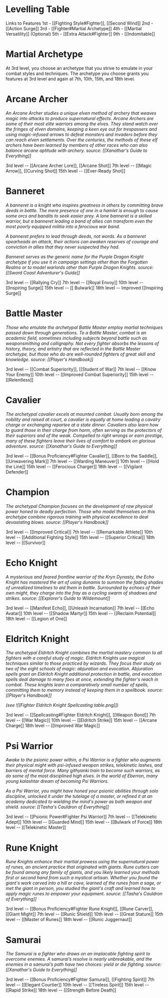 # Levelling Table

Links to Features
1st - [[Fighting Style#Fighter]], [[Second Wind]]
2nd - [[Action Surge]]
3rd - [[Fighter#Martial Archetype]]
4th - [[Martial Versatility]] (Optional)
5th - [[Extra Attack#Fighter]]
9th - [[Indomitable]]

# Martial Archetype

At 3rd level, you choose an archetype that you strive to emulate in your combat styles and techniques. The archetype you choose grants you features at 3rd level and again at 7th, 10th, 15th, and 18th level.

# Arcane Archer
*An Arcane Archer studies a unique elven method of archery that weaves magic into attacks to produce supernatural effects. Arcane Archers are some of their most elite warriors among the elves. They stand watch over the fringes of elven domains, keeping a keen eye out for trespassers and using magic-infused arrows to defeat monsters and invaders before they can reach elven settlements. Over the centuries, the methods of these elf archers have been learned by members of other races who can also balance arcane aptitude with archery.*
*source: [[Xanathar's Guide to Everything]]*

3rd level -- [[Arcane Archer Lore]], [[Arcane Shot]]
7th level -- [[Magic Arrow]], [[Curving Shot]]
15th level -- [[Ever-Ready Shot]]

# Banneret
*A banneret is a knight who inspires greatness in others by committing brave deeds in battle. The mere presence of one in a hamlet is enough to cause some orcs and bandits to seek easier prey. A lone banneret is a skilled warrior, but a banneret leading a band of allies can transform even the most poorly equipped militia into a ferocious war band.*

*A banneret prefers to lead through deeds, not words. As a banneret spearheads an attack, their actions can awaken reserves of courage and conviction in allies that they never suspected they had.*

*Banneret serves as the generic name for the Purple Dragon Knight archetype if you use it in campaign settings other than the Forgotten Realms or to model warlords other than Purple Dragon Knights.*
*source: [[Sword Coast Adventurer's Guide]]*

3rd level -- [[Rallying Cry]]
7th level -- [[Royal Envoy]]
10th level -- [[Inspiring Surge]]
15th level -- [[ Bulwark]]
18th level -- Improved [[Inspiring Surge]]

# Battle Master
*Those who emulate the archetypal Battle Master employ martial techniques passed down through generations. To a Battle Master, combat is an academic field, sometimes including subjects beyond battle such as weaponsmithing and calligraphy. Not every fighter absorbs the lessons of history, theory, and artistry that are reflected in the Battle Master archetype, but those who do are well-rounded fighters of great skill and knowledge.*
*source: [[Player's Handbook]]*

3rd level -- [[Combat Superiority]], [[Student of War]]
7th level -- [[Know Your Enemy]]
10th level -- [[Improved Combat Superiority]]
15th level -- [[Relentless]]

# Cavalier
*The archetypal cavalier excels at mounted combat. Usually born among the nobility and raised at court, a cavalier is equally at home leading a cavalry charge or exchanging repartee at a state dinner. Cavaliers also learn how to guard those in their charge from harm, often serving as the protectors of their superiors and of the weak. Compelled to right wrongs or earn prestige, many of these fighters leave their lives of comfort to embark on glorious adventure.*
*source: [[Xanathar's Guide to Everything]]*

3rd level -- [[Bonus Proficiency#Fighter Cavalier]], [[Born to the Saddle]], [[Unwavering Mark]]
7th level -- [[Warding Maneuver]]
10th level -- [[Hold the Line]]
15th level -- [[Ferocious Charger]]
18th level -- [[Vigilant Defender]]

# Champion
*The archetypal Champion focuses on the development of raw physical power honed to deadly perfection. Those who model themselves on this archetype combine rigorous training with physical excellence to deal devastating blows.*
*source: [[Player's Handbook]]*

3rd level -- [[Improved Critical]]
7th level -- [[Remarkable Athlete]]
10th level -- [[Additional Fighting Style]]
15th level -- [[Superior Critical]]
18th level -- [[Survivor]]

# Echo Knight
*A mysterious and feared frontline warrior of the Kryn Dynasty, the Echo Knight has mastered the art of using dunamis to summon the fading shades of unrealized timelines to aid them in battle. Surrounded by echoes of their own might, they charge into the fray as a cycling swarm of shadows and strikes.*
*source: [[Explorer's Guide to Wildemount]]*

3rd level -- [[Manifest Echo]], [[Unleash Incarnation]]
7th level -- [[Echo Avatar]]
10th level -- [[Shadow Martyr]]
15th level -- [[Reclaim Potential]]
18th level -- [[Legion of One]]

# Eldritch Knight
*The archetypal Eldritch Knight combines the martial mastery common to all fighters with a careful study of magic. Eldritch Knights use magical techniques similar to those practiced by wizards. They focus their study on two of the eight schools of magic: abjuration and evocation. Abjuration spells grant an Eldritch Knight additional protection in battle, and evocation spells deal damage to many foes at once, extending the fighter's reach in combat. These knights learn a comparatively small number of spells, committing them to memory instead of keeping them in a spellbook.*
*source: [[Player's Handbook]]*

*(see ![[Fighter Eldritch Knight Spellcasting table.png]])*

3rd level -- [[Spellcasting#Fighter Eldritch Knight]], [[Weapon Bond]]
7th level -- [[War Magic]]
10th level -- [[Eldritch Strike]]
15th level -- [[Arcane Charge]]
18th level -- [[Improved War Magic]]

# Psi Warrior
*Awake to the psionic power within, a Psi Warrior is a fighter who augments their physical might with psi-infused weapon strikes, telekinetic lashes, and barriers of mental force. Many githyanki train to become such warriors, as do some of the most disciplined high elves. In the world of Eberron, many young kalashtar dream of becoming Psi Warriors.*

*As a Psi Warrior, you might have honed your psionic abilities through solo discipline, unlocked it under the tutelage of a master, or refined it at an academy dedicated to wielding the mind's power as both weapon and shield.*
*source: [[Tasha's Cauldron of Everything]]*

3rd level -- [[Psionic Power#Fighter Psi Warrior]]
7th level -- [[Telekinetic Adept]]
10th level -- [[Guarded Mind]]
15th level -- [[Bulwark of Force]]
18th level -- [[Telekinetic Master]]

# Rune Knight
*Rune Knights enhance their martial prowess using the supernatural power of runes, an ancient practice that originated with giants. Rune cutters can be found among any family of giants, and you likely learned your methods first or second hand from such a mystical artisan. Whether you found the giant's work carved into a hill or cave, learned of the runes from a sage, or met the giant in person, you studied the giant's craft and learned how to apply magic runes to empower your equipment.*
*source: [[Tasha's Cauldron of Everything]]*

3rd level -- [[Bonus Proficiency#Fighter Rune Knight]], [[Rune Carver]], [[Giant Might]]
7th level -- [[Runic Shield]]
10th level -- [[Great Stature]]
15th level -- [[Master of Runes]]
18th level -- [[Runic Juggernaut]]

# Samurai
*The Samurai is a fighter who draws on an implacable fighting spirit to overcome enemies. A samurai’s resolve is nearly unbreakable, and the enemies in a samurai’s path have two choices: yield or die fighting.*
*source: [[Xanathar's Guide to Everything]]*

3rd level -- [[Bonus Proficiency#Fighter Samurai]], [[Fighting Spirit]]
7th level -- [[Elegant Courtier]]
10th level -- [[Tireless Spirit]]
15th level -- [[Rapid Strike]]
18th level -- [[Strength Before Death]]